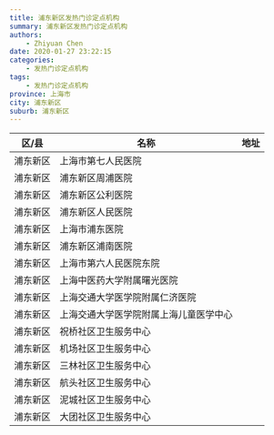 ```yaml
---
title: 浦东新区发热门诊定点机构
summary: 浦东新区发热门诊定点机构
authors: 
    - Zhiyuan Chen
date: 2020-01-27 23:22:15
categories: 
    - 发热门诊定点机构
tags: 
    - 发热门诊定点机构
province: 上海市
city: 浦东新区
suburb: 浦东新区
---
```


|  区/县  |  名称  |  地址  |
|------|-------|------|
|  浦东新区  |  上海市第七人民医院  |    
|  浦东新区  |  浦东新区周浦医院  |    
|  浦东新区  |  浦东新区公利医院  |    
|  浦东新区  |  浦东新区人民医院  |    
|  浦东新区  |  上海市浦东医院  |    
|  浦东新区  |  浦东新区浦南医院  |    
|  浦东新区  |  上海市第六人民医院东院  |    
|  浦东新区  |  上海中医药大学附属曙光医院  |    
|  浦东新区  |  上海交通大学医学院附属仁济医院  |    
|  浦东新区  |  上海交通大学医学院附属上海儿童医学中心  |    
|  浦东新区  |  祝桥社区卫生服务中心  |    
|  浦东新区  |  机场社区卫生服务中心  |    
|  浦东新区  |  三林社区卫生服务中心  |    
|  浦东新区  |  航头社区卫生服务中心  |    
|  浦东新区  |  泥城社区卫生服务中心  |    
|  浦东新区  |  大团社区卫生服务中心  |    

